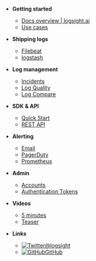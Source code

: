 <!-- docs/_sidebar.md -->


- **Getting started**
    - [Docs overview | logsight.ai](/)
    - [Use cases](/file1.md)
  
- **Shipping logs**
    - [Filebeat](/shipping_logs/filebeats.md)
    - [logstash](/shipping_logs/logstash.md)

- **Log management**
    - [Incidents](/log_management/incidents.md)
    - [Log Quality](/log_management/log_quality.md)
    - [Log Compare](/log_management/log_compare.md)
  
- **SDK & API**
    - [Quick Start](/sdk_api/quick_start.md)
    - [REST API](/sdk_api/rest_api.md)
    
- **Alerting**
    - [Email](/alerting/email.md)
    - [PagerDuty](/alerting/pager_duty.md)
    - [Prometheus](/alerting/prometheus.md)

- **Admin**
    - [Accounts](/admin/accounts.md)
    - [Authentication Tokens](/admin/auth_tokens.md)

- **Videos**
    - [5 minutes](/videos/5_minutes.md)
    - [Teaser](/videos/teaser.md)


- **Links**
    - [![Twitter](/assets/img/twitter.svg)@logsight](http://twitter.com/logsight)
    - [![GitHub](/assets/img/github.svg)GitHub](https://github.com/aiops)
